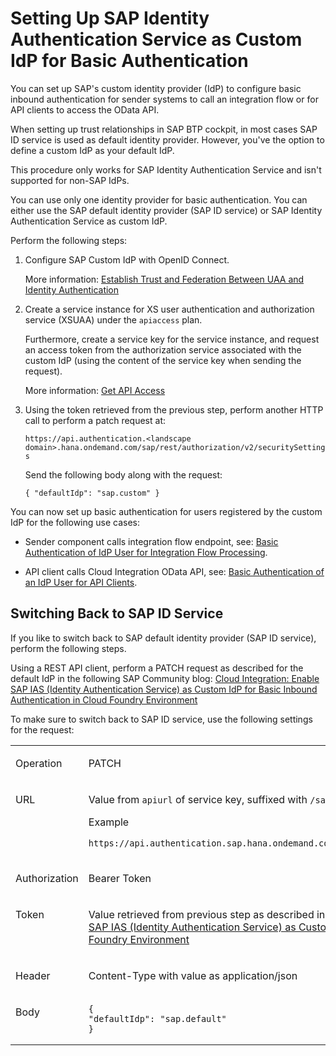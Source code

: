 <!-- loio066850745755490497da2b02783b74e7 -->

# Setting Up SAP Identity Authentication Service as Custom IdP for Basic Authentication

You can set up SAP's custom identity provider \(IdP\) to configure basic inbound authentication for sender systems to call an integration flow or for API clients to access the OData API.

When setting up trust relationships in SAP BTP cockpit, in most cases SAP ID service is used as default identity provider. However, you've the option to define a custom IdP as your default IdP.

This procedure only works for SAP Identity Authentication Service and isn't supported for non-SAP IdPs.

You can use only one identity provider for basic authentication. You can either use the SAP default identity provider \(SAP ID service\) or SAP Identity Authentication Service as custom IdP.

Perform the following steps:

1.  Configure SAP Custom IdP with OpenID Connect.

    More information: [Establish Trust and Federation Between UAA and Identity Authentication](https://help.sap.com/viewer/65de2977205c403bbc107264b8eccf4b/Cloud/en-US/161f8f0cfac64c4fa2d973bc5f08a894.html?q=Establish%20Trust%20and%20Federation%20Between%20UAA%20and%20Identity%20Authentication)

2.  Create a service instance for XS user authentication and authorization service \(XSUAA\) under the `apiaccess` plan.

    Furthermore, create a service key for the service instance, and request an access token from the authorization service associated with the custom IdP \(using the content of the service key when sending the request\).

    More information: [Get API Access](https://help.sap.com/viewer/65de2977205c403bbc107264b8eccf4b/Cloud/en-US/ebc9113a520e495ea5fb759b9a7929f2.html)

3.  Using the token retrieved from the previous step, perform another HTTP call to perform a patch request at:

    `https://api.authentication.<landscape domain>.hana.ondemand.com/sap/rest/authorization/v2/securitySettings`

    Send the following body along with the request:

    `{ "defaultIdp": "sap.custom" }`


You can now set up basic authentication for users registered by the custom IdP for the following use cases:

-   Sender component calls integration flow endpoint, see: [Basic Authentication of IdP User for Integration Flow Processing](basic-authentication-of-idp-user-for-integration-flow-processing-5d46e56.md).

-   API client calls Cloud Integration OData API, see: [Basic Authentication of an IdP User for API Clients](basic-authentication-of-an-idp-user-for-api-clients-57f104d.md).




<a name="loio066850745755490497da2b02783b74e7__section_yz3_mcf_jvb"/>

## Switching Back to SAP ID Service

If you like to switch back to SAP default identity provider \(SAP ID service\), perform the following steps.

Using a REST API client, perform a PATCH request as described for the default IdP in the following SAP Community blog: [Cloud Integration: Enable SAP IAS \(Identity Authentication Service\) as Custom IdP for Basic Inbound Authentication in Cloud Foundry Environment](https://blogs.sap.com/2021/05/25/enable-sap-ias-identity-authentication-service-as-custom-idp-for-basic-inbound-authentication-on-cloud-integration-cloud-foundry/)

To make sure to switch back to SAP ID service, use the following settings for the request:


<table>
<tr>
<td valign="top">

Operation

</td>
<td valign="top">

PATCH

</td>
</tr>
<tr>
<td valign="top">

URL

</td>
<td valign="top">

Value from `apiurl` of service key, suffixed with `/sap/rest/authorization/v2/securitySettings`

Example

`https://api.authentication.sap.hana.ondemand.com/sap/rest/authorization/v2/securitySettings`

</td>
</tr>
<tr>
<td valign="top">

Authorization

</td>
<td valign="top">

Bearer Token

</td>
</tr>
<tr>
<td valign="top">

Token

</td>
<td valign="top">

Value retrieved from previous step as described in SAP Community blog: [Cloud Integration: Enable SAP IAS \(Identity Authentication Service\) as Custom IdP for Basic Inbound Authentication in Cloud Foundry Environment](https://blogs.sap.com/2021/05/25/enable-sap-ias-identity-authentication-service-as-custom-idp-for-basic-inbound-authentication-on-cloud-integration-cloud-foundry/) 

</td>
</tr>
<tr>
<td valign="top">

Header

</td>
<td valign="top">

Content-Type with value as application/json

</td>
</tr>
<tr>
<td valign="top">

Body

</td>
<td valign="top">

```
{
"defaultIdp": "sap.default"
}

```



</td>
</tr>
</table>

